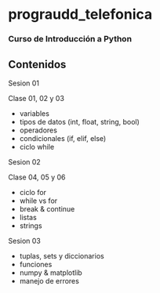 # prograudd_telefonica
### Curso de Introducción a Python

## Contenidos


Sesion 01

Clase 01, 02 y 03

- variables
- tipos de datos (int, float, string, bool)
- operadores
- condicionales (if, elif, else)
- ciclo while

Sesion 02

Clase 04, 05 y 06

- ciclo for
- while vs for
- break & continue
- listas
- strings


Sesion 03

- tuplas, sets y diccionarios
- funciones
- numpy & matplotlib
- manejo de errores

